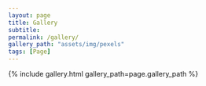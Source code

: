 ```yaml
---
layout: page
title: Gallery
subtitle: 
permalink: /gallery/
gallery_path: "assets/img/pexels"
tags: [Page]
---
```


{% include gallery.html gallery_path=page.gallery_path %}
